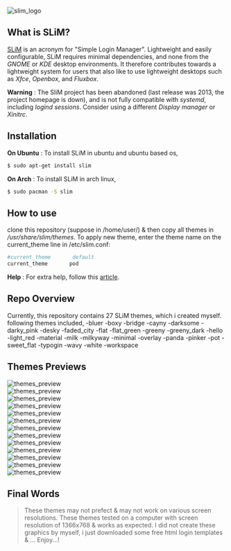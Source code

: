 ![slim_logo](https://raw.githubusercontent.com/adi1090x/slim_themes/master/previews/logo_slim.png) <br />

## What is SLiM?
[SLiM](https://sourceforge.net/projects/slim.berlios/) is an acronym for "Simple Login Manager". Lightweight and easily configurable, SLiM requires minimal dependencies, and none from the *GNOME* or *KDE* desktop environments. It therefore contributes towards a lightweight system for users that also like to use lightweight desktops such as *Xfce*, *Openbox*, and *Fluxbox*. 

**Warning** : The SliM project has been abandoned (last release was 2013, the project homepage is down), and is not fully compatible with *systemd*, including *logind sessions*. Consider using a different *Display manager* or *Xinitrc*.

## Installation

**On Ubuntu** : To install SLiM in ubuntu and ubuntu based os,

```sh
$ sudo apt-get install slim
```

**On Arch** : To install SLiM in arch linux,

```sh
$ sudo pacman -S slim
```

## How to use

clone this repository (suppose in /home/user/) & then copy all themes in */usr/share/slim/themes*.
To apply new theme, enter the theme name on the current_theme line in /etc/slim.conf:

```sh
#current_theme       default
current_theme       pod
```
**Help** : For extra help, follow this [article](https://wiki.archlinux.org/index.php/SLiM).

## Repo Overview

Currently, this repository contains 27 SLiM themes, which i created myself. following themes included,
-bluer                      -boxy                     -bridge
-cayny                      -darksome                 -darky_pink
-desky                      -faded_city               -flat
-flat_green                 -greeny                   -greeny_dark
-hello                      -light_red                -material
-milk                       -milkyway                 -minimal
-overlay                    -panda                    -pinker
-pot                        -sweet_flat               -typogin
-wavy                       -white                    -workspace

## Themes Previews

![themes_preview](https://raw.githubusercontent.com/adi1090x/slim_themes/master/previews/preview_1.png) <br />
![themes_preview](https://raw.githubusercontent.com/adi1090x/slim_themes/master/previews/preview_2.png) <br />
![themes_preview](https://raw.githubusercontent.com/adi1090x/slim_themes/master/previews/preview_3.png) <br />
![themes_preview](https://raw.githubusercontent.com/adi1090x/slim_themes/master/previews/preview_4.png) <br />
![themes_preview](https://raw.githubusercontent.com/adi1090x/slim_themes/master/previews/preview_5.png) <br />
![themes_preview](https://raw.githubusercontent.com/adi1090x/slim_themes/master/previews/preview_6.png) <br />
![themes_preview](https://raw.githubusercontent.com/adi1090x/slim_themes/master/previews/preview_7.png) <br />
![themes_preview](https://raw.githubusercontent.com/adi1090x/slim_themes/master/previews/preview_8.png) <br />
![themes_preview](https://raw.githubusercontent.com/adi1090x/slim_themes/master/previews/preview_9.png) <br />
![themes_preview](https://raw.githubusercontent.com/adi1090x/slim_themes/master/previews/preview_10.png) <br />
![themes_preview](https://raw.githubusercontent.com/adi1090x/slim_themes/master/previews/preview_11.png) <br />
![themes_preview](https://raw.githubusercontent.com/adi1090x/slim_themes/master/previews/preview_12.png) <br />
![themes_preview](https://raw.githubusercontent.com/adi1090x/slim_themes/master/previews/preview_13.png) <br />


## Final Words
> These themes may not prefect & may not work on various screen resolutions.
> These themes tested on a computer with screen resolution of 1366x768 & works as expected.
> I did not create these graphics by myself, i just downloaded some free html login templates & ...
> Enjoy...!
